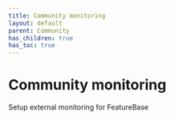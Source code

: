 ```yaml
---
title: Community monitoring
layout: default
parent: Community
has_children: true
has_toc: true
---
```


# Community monitoring

Setup external monitoring for FeatureBase
